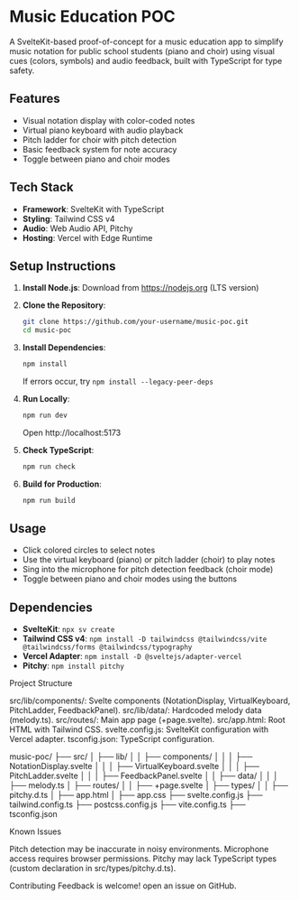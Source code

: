 # Music Education POC

A SvelteKit-based proof-of-concept for a music education app to simplify music notation for public school students (piano and choir) using visual cues (colors, symbols) and audio feedback, built with TypeScript for type safety.

## Features

- Visual notation display with color-coded notes
- Virtual piano keyboard with audio playback
- Pitch ladder for choir with pitch detection
- Basic feedback system for note accuracy
- Toggle between piano and choir modes

## Tech Stack

- **Framework**: SvelteKit with TypeScript
- **Styling**: Tailwind CSS v4
- **Audio**: Web Audio API, Pitchy
- **Hosting**: Vercel with Edge Runtime

## Setup Instructions

1. **Install Node.js**: Download from https://nodejs.org (LTS version)

2. **Clone the Repository**:
   ```bash
   git clone https://github.com/your-username/music-poc.git
   cd music-poc
   ```

3. **Install Dependencies**:
   ```bash
   npm install
   ```
   If errors occur, try `npm install --legacy-peer-deps`

4. **Run Locally**:
   ```bash
   npm run dev
   ```
   Open http://localhost:5173

5. **Check TypeScript**:
   ```bash
   npm run check
   ```

6. **Build for Production**:
   ```bash
   npm run build
   ```

## Usage

- Click colored circles to select notes
- Use the virtual keyboard (piano) or pitch ladder (choir) to play notes
- Sing into the microphone for pitch detection feedback (choir mode)
- Toggle between piano and choir modes using the buttons

## Dependencies

- **SvelteKit**: `npx sv create`
- **Tailwind CSS v4**: `npm install -D tailwindcss @tailwindcss/vite @tailwindcss/forms @tailwindcss/typography`
- **Vercel Adapter**: `npm install -D @sveltejs/adapter-vercel`
- **Pitchy**: `npm install pitchy`

Project Structure

src/lib/components/: Svelte components (NotationDisplay, VirtualKeyboard, PitchLadder, FeedbackPanel).
src/lib/data/: Hardcoded melody data (melody.ts).
src/routes/: Main app page (+page.svelte).
src/app.html: Root HTML with Tailwind CSS.
svelte.config.js: SvelteKit configuration with Vercel adapter.
tsconfig.json: TypeScript configuration.

music-poc/
├── src/
│   ├── lib/
│   │   ├── components/
│   │   │   ├── NotationDisplay.svelte
│   │   │   ├── VirtualKeyboard.svelte
│   │   │   ├── PitchLadder.svelte
│   │   │   ├── FeedbackPanel.svelte
│   │   ├── data/
│   │   │   ├── melody.ts
│   ├── routes/
│   │   ├── +page.svelte
│   ├── types/
│   │   ├── pitchy.d.ts
│   ├── app.html
│   ├── app.css
├── svelte.config.js
├── tailwind.config.ts
├── postcss.config.js
├── vite.config.ts
├── tsconfig.json

Known Issues

Pitch detection may be inaccurate in noisy environments.
Microphone access requires browser permissions.
Pitchy may lack TypeScript types (custom declaration in src/types/pitchy.d.ts).

Contributing
   Feedback is welcome! open an issue on GitHub.